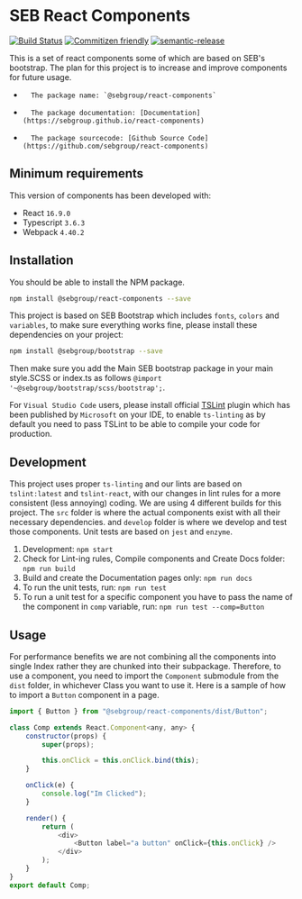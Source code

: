 # SEB React Components

[![Build Status](https://travis-ci.com/sebgroup/react-components.svg?branch=master)](https://travis-ci.com/sebgroup/react-components)
[![Commitizen friendly](https://img.shields.io/badge/commitizen-friendly-brightgreen.svg)](http://commitizen.github.io/cz-cli/)
[![semantic-release](https://img.shields.io/badge/%20%20%F0%9F%93%A6%F0%9F%9A%80-semantic--release-e10079.svg)](https://github.com/semantic-release/semantic-release)

This is a set of react components some of which are based on SEB's bootstrap. The plan for this project is to increase and improve components for future usage.

-       The package name: `@sebgroup/react-components`
-       The package documentation: [Documentation](https://sebgroup.github.io/react-components)
-       The package sourcecode: [Github Source Code](https://github.com/sebgroup/react-components)

## Minimum requirements

This version of components has been developed with:

-   React `16.9.0`
-   Typescript `3.6.3`
-   Webpack `4.40.2`

## Installation

You should be able to install the NPM package.

```bash
npm install @sebgroup/react-components --save
```

This project is based on SEB Bootstrap which includes `fonts`, `colors` and `variables`, to make sure everything works fine, please install these dependencies on your project:

```bash
npm install @sebgroup/bootstrap --save
```

Then make sure you add the Main SEB bootstrap package in your main style.SCSS or index.ts as follows
`@import '~@sebgroup/bootstrap/scss/bootstrap';`.

For `Visual Studio Code` users, please install official [TSLint](https://marketplace.visualstudio.com/items?itemName=ms-vscode.vscode-typescript-tslint-plugin) plugin which has been published by `Microsoft` on your IDE, to enable `ts-linting` as by default you need to pass TSLint to be able to compile your code for production.

## Development

This project uses proper `ts-linting` and our lints are based on `tslint:latest` and `tslint-react`, with our changes in lint rules for a more consistent (less annoying) coding. We are using 4 different builds for this project. The `src` folder is where the actual components exist with all their necessary dependencies. and `develop` folder is where we develop and test those components. Unit tests are based on `jest` and `enzyme`.

1. Development: `npm start`
2. Check for Lint-ing rules, Compile components and Create Docs folder: `npm run build`
3. Build and create the Documentation pages only: `npm run docs`
4. To run the unit tests, run: `npm run test`
5. To run a unit test for a specific component you have to pass the name of the component in `comp` variable, run: `npm run test --comp=Button`

## Usage

For performance benefits we are not combining all the components into single Index rather they are chunked into their subpackage. Therefore, to use a component, you need to import the `Component` submodule from the `dist` folder, in whichever Class you want to use it. Here is a sample of how to import a `Button` component in a page.

```javascript
import { Button } from "@sebgroup/react-components/dist/Button";

class Comp extends React.Component<any, any> {
    constructor(props) {
        super(props);

        this.onClick = this.onClick.bind(this);
    }

    onClick(e) {
        console.log("Im Clicked");
    }

    render() {
        return (
            <div>
                <Button label="a button" onClick={this.onClick} />
            </div>
        );
    }
}
export default Comp;
```
